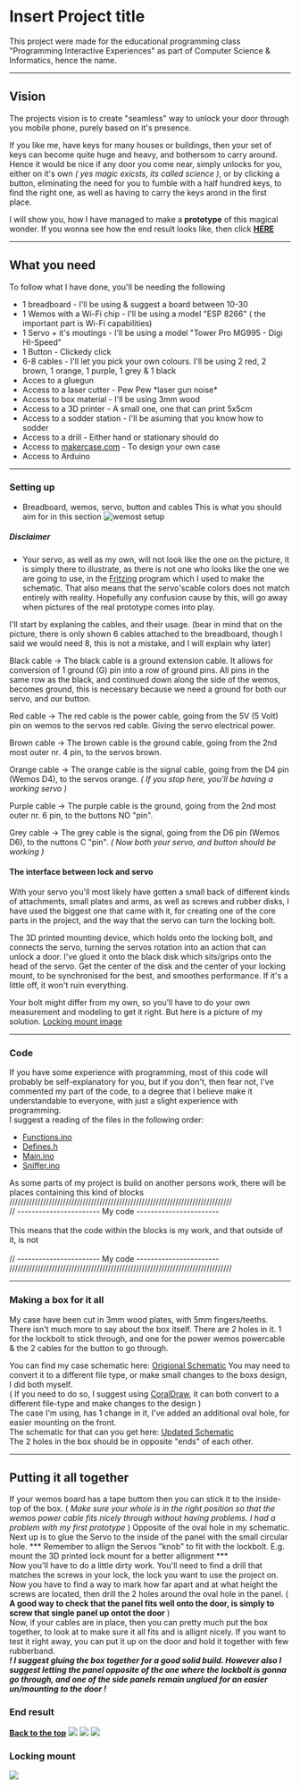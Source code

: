 # Insert Project title

This project were made for the educational programming class "Programming Interactive Experiences" as part of Computer Science & Informatics, hence the name.

***

## Vision 
The projects vision is to create "seamless" way to unlock your door through you mobile phone, purely based on it's presence.

If you like me, have keys for many houses or buildings, then your set of keys can become quite huge and heavy, and bothersom to carry around.
Hence it would be nice if any door you come near, simply unlocks for you, either on it's own *( yes magic exicsts, its called science )*, or by clicking a button, eliminating the need for you to fumble with a half hundred keys, to find the right one, as well as having to carry the keys arond in the first place.

I will show you, how I have managed to make a **prototype** of this magical wonder.
If you wonna see how the end result looks like, then click **[HERE](#end-result)**

***

## What you need
To follow what I have done, you'll be needing the following

* 1 breadboard                - I'll be using & suggest a board between 10-30
* 1 Wemos with a Wi-Fi chip   - I'll be using a model "ESP 8266" ( the important part is Wi-Fi capabilities)
* 1 Servo + it's moutings     - I'll be using a model "Tower Pro MG995 - Digi HI-Speed"
* 1 Button                    - Clickedy click
* 6-8 cables                  - I'll let you pick your own colours. I'll be using 2 red, 2 brown, 1 orange, 1 purple, 1 grey & 1 black
* Acces to a gluegun
* Access to a laser cutter    - Pew Pew \*laser gun noise\*
* Access to box material      - I'll be using 3mm wood
* Access to a 3D printer      - A small one, one that can print 5x5cm
* Access to a sodder station  - I'll be asuming that you know how to sodder
* Access to a drill           - Either hand or stationary should do
* Access to [makercase.com](http://www.makercase.com/) - To design your own case
* Access to Arduino

***

### Setting up
- Breadboard, wemos, servo, button and cables
This is what you should aim for in this section
![wemost setup](images/PIE_wemos_setup.PNG)

##### Disclaimer
 - Your servo, as well as my own, will not look like the one on the picture, it is simply there to illustrate, as there is not one who looks like the one we are going to use, in the [Fritzing](http://fritzing.org/home/) program which I used to make the schematic. That also means that the servo'scable colors does not match entirely with reality.
Hopefully any confusion cause by this, will go away when pictures of the real prototype comes into play.

I'll start by explaning the cables, and their usage.
(bear in mind that on the picture, there is only shown 6 cables attached to the breadboard, though I said we would need 8, this is not a mistake, and I will explain why later)

Black cable -> The black cable is a ground extension cable. It allows for conversion of 1 ground (G) pin into a row of ground pins. All pins in the same row as the black, and continued down along the side of the wemos, becomes ground, this is necessary because we need a ground for both our servo, and our button.

Red cable -> The red cable is the power cable, going from the 5V (5 Volt) pin on wemos to the servos red cable.
Giving the servo electrical power.

Brown cable -> The brown cable is the ground cable, going from the 2nd most outer nr. 4 pin, to the servos brown.

Orange cable -> The orange cable is the signal cable, going from the D4 pin (Wemos D4), to the servos orange.
*( If you stop here, you'll be having a working servo )*

Purple cable -> The purple cable is the ground, going from the 2nd most outer nr. 6 pin, to the buttons NO "pin".

Grey cable -> The grey cable is the signal, going from the D6 pin (Wemos D6), to the nuttons C "pin". 
*( Now both your servo, and button should be working )*


#### The interface between lock and servo
With your servo you'll most likely have gotten a small back of different kinds of attachments, small plates and arms, as well as screws and rubber disks, I have used the biggest one that came with it, for creating one of the core parts in the project, and the way that the servo can turn the locking bolt.

The 3D printed mounting device, which holds onto the locking bolt, and connects the servo, turning the servos rotation into an action that can unlock a door.
I've glued it onto the black disk which sits/grips onto the head of the servo.
Get the center of the disk and the center of your locking mount, to be synchronised for the best, and smoothes performance.
If it's a little off, it won't ruin everything.

Your bolt might differ from my own, so you'll have to do your own measurement and modeling to get it right.
But here is a picture of my solution.
[Locking mount image](#locking-mount)

***

### Code
If you have some experience with programming, most of this code will probably be self-explanatory for you, but if you don't, then fear not, I've commented my part of the code, to a degree that I believe make it understandable to everyone, with just a slight experience with programming.
<br/>I suggest a reading of the files in the following order:
 * [Functions.ino](main/functions.ino)
 * [Defines.h](main/defines.h)
 * [Main.ino](main/main.ino)
 * [Sniffer.ino](main/sniffer.ino)

As some parts of my project is build on another persons work, there will be places containing this kind of blocks
  <br/>///////////////////////////////////////////////////////////////////////////////
  <br/>// ----------------------- My code -----------------------
<br/>
           <br/>This means that the code within the blocks is my work, and that outside of it, is not
<br/>
  <br/>// ----------------------- My code -----------------------
  <br/>///////////////////////////////////////////////////////////////////////////////

***

### Making a box for it all
My case have been cut in 3mm wood plates, with 5mm fingers/teeths.
There isn't much more to say about the box itself.
There are 2 holes in it. 1 for the lockbolt to stick through, and one for the power wemos powercable & the 2 cables for the button to go through.

You can find my case schematic here: [Origional Schematic](schematics/OrigionalCaseSchematic.svg)
You may need to convert it to a different file type, or make small changes to the boxs design, I did both myself.<br/>
( If you need to do so, I suggest using [CoralDraw](https://www.coreldraw.com/en/free-trials/?topNav=en), it can both convert to a different file-type and make changes to the design )<br/>
The case I'm using, has 1 change in it, I've added an additional oval hole, for easier mounting on the front. <br/>
The schematic for that can you get here: [Updated Schematic](schematics/UpdatedCaseSchematic.svg)<br/>
The 2 holes in the box should be in opposite "ends" of each other.

***

## Putting it all together
If your wemos board has a tape buttom then you can stick it to the inside-top of the box. ( *Make sure your whole is in the right position so that the wemos power cable fits nicely through without having problems. I had a problem with my first prototype* ) Opposite of the oval hole in my schematic.<br/>
Next up is to glue the Servo to the inside of the panel with the small circular hole. *** Remember to allign the Servos "knob" to fit with the lockbolt. E.g. mount the 3D printed lock mount for a better allignment ***
<br/>
Now you'll have to do a little dirty work. You'll need to find a drill that matches the screws in your lock, the lock you want to use the project on.
<br/>
Now you have to find a way to mark how far apart and at what height the screws are located, then drill the 2 holes around the oval hole in the panel. ( **A good way to check that the panel fits well onto the door, is simply to screw that single panel up ontot the door** )
<br/>
Now, if your cables are in place, then you can pretty much put the box together, to look at to make sure it all fits and is allignt nicely. If you want to test it right away, you can put it up on the door and hold it together with few rubberband.
<br/>
***! I suggest gluing the box together for a good solid build. However also I suggest letting the panel opposite of the one where the lockbolt is gonna go through, and one of the side panels remain unglued for an easier un/mounting to the door !***

### End result

**[Back to the top](#vision)**
![](images/PIE_1.jpeg)
![](images/PIE_4.jpeg)
![](images/PIE_7.jpeg)
### Locking mount
![](images/PIE_bolt_mount.jpeg)
